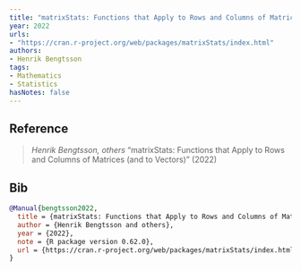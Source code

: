 ```yaml
---
title: "matrixStats: Functions that Apply to Rows and Columns of Matrices (and to Vectors)"
year: 2022
urls:
- "https://cran.r-project.org/web/packages/matrixStats/index.html"
authors:
- Henrik Bengtsson
tags:
- Mathematics
- Statistics
hasNotes: false
---
```


## Reference

> <i>Henrik Bengtsson,  others</i> “matrixStats: Functions that Apply to Rows and Columns of Matrices (and to Vectors)” (2022) 

## Bib

```bib
@Manual{bengtsson2022,
  title = {matrixStats: Functions that Apply to Rows and Columns of Matrices (and to Vectors)},
  author = {Henrik Bengtsson and others},
  year = {2022},
  note = {R package version 0.62.0},
  url = {https://cran.r-project.org/web/packages/matrixStats/index.html}
}
```
